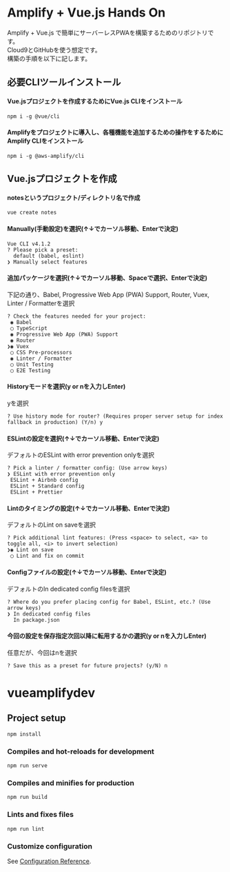 # Amplify + Vue.js Hands On
Amplify + Vue.js で簡単にサーバーレスPWAを構築するためのリポジトリです。  
Cloud9とGitHubを使う想定です。  
構築の手順を以下に記します。

## 必要CLIツールインストール
#### Vue.jsプロジェクトを作成するためにVue.js CLIをインストール
```
npm i -g @vue/cli
```
#### Amplifyをプロジェクトに導入し、各種機能を追加するための操作をするためにAmplify CLIをインストール
```
npm i -g @aws-amplify/cli
```

## Vue.jsプロジェクトを作成
#### notesというプロジェクト/ディレクトリ名で作成
```
vue create notes
```
#### Manually(手動設定)を選択(↑↓でカーソル移動、Enterで決定)
```
Vue CLI v4.1.2
? Please pick a preset: 
  default (babel, eslint) 
❯ Manually select features 
```
#### 追加パッケージを選択(↑↓でカーソル移動、Spaceで選択、Enterで決定)
下記の通り、Babel, Progressive Web App (PWA) Support, Router, Vuex, Linter / Formatterを選択
```
? Check the features needed for your project: 
 ◉ Babel
 ◯ TypeScript
 ◉ Progressive Web App (PWA) Support
 ◉ Router
❯◉ Vuex
 ◯ CSS Pre-processors
 ◉ Linter / Formatter
 ◯ Unit Testing
 ◯ E2E Testing
 ```
 #### Historyモードを選択(y or nを入力しEnter)
 yを選択
 ```
 ? Use history mode for router? (Requires proper server setup for index fallback in production) (Y/n) y
 ```
 #### ESLintの設定を選択(↑↓でカーソル移動、Enterで決定)
 デフォルトのESLint with error prevention onlyを選択
 ```
 ? Pick a linter / formatter config: (Use arrow keys)
❯ ESLint with error prevention only 
  ESLint + Airbnb config 
  ESLint + Standard config 
  ESLint + Prettier 
```
#### Lintのタイミングの設定(↑↓でカーソル移動、Enterで決定)
デフォルトのLint on saveを選択
```
? Pick additional lint features: (Press <space> to select, <a> to toggle all, <i> to invert selection)
❯◉ Lint on save
 ◯ Lint and fix on commit
 ```
#### Configファイルの設定(↑↓でカーソル移動、Enterで決定)
デフォルトのIn dedicated config filesを選択
```
? Where do you prefer placing config for Babel, ESLint, etc.? (Use arrow keys)
❯ In dedicated config files 
  In package.json
```
#### 今回の設定を保存指定次回以降に転用するかの選択(y or nを入力しEnter)
任意だが、今回はnを選択
```
? Save this as a preset for future projects? (y/N) n
```







# vueamplifydev

## Project setup
```
npm install
```

### Compiles and hot-reloads for development
```
npm run serve
```

### Compiles and minifies for production
```
npm run build
```

### Lints and fixes files
```
npm run lint
```

### Customize configuration
See [Configuration Reference](https://cli.vuejs.org/config/).
